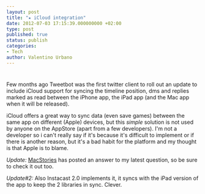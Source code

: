 ```yaml
---
layout: post
title: "★ iCloud integration"
date: 2012-07-03 17:15:39.000000000 +02:00
type: post
published: true
status: publish
categories:
- Tech
author: Valentino Urbano 
---
```


# 

Few months ago Tweetbot was the first twitter client to roll out an update to include iCloud support for syncing the timeline position, dms and replies marked as read between the iPhone app, the iPad app (and the Mac app when it will be released).

iCloud offers a great way to sync data (even save games) between the same app on different (Apple) devices, but this _simple_ solution is not used by anyone on the AppStore (apart from a few developers). I'm not a developer so i can't really say if it's because it's difficult to implement or if there is another reason, but it's a bad habit for the platform and my thought is that Apple is to blame.

_Update:_ [MacStories][0] has posted an answer to my latest question, so be sure to check it out too.

_Update\#2:_ Also Instacast 2.0 implements it, it syncs with the iPad version of the app to keep the 2 libraries in sync. Clever.


[0]: http://feedproxy.google.com/~r/macstoriesnet/~3/1cbDUGH1Jxo/
